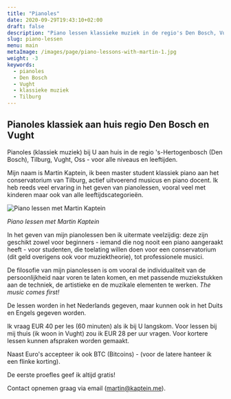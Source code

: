 ```yaml
---
title: "Pianoles"
date: 2020-09-29T19:43:10+02:00
draft: false
description: "Piano lessen klassieke muziek in de regio's Den Bosch, Vught en Tilburg met Martin Kaptein. Voor alle leeftijden en niveaus."
slug: piano-lessen
menu: main
metaImage: /images/page/piano-lessons-with-martin-1.jpg
weight: -3
keywords:
  - pianoles
  - Den Bosch
  - Vught
  - klassieke muziek
  - Tilburg
---
```


## Pianoles klassiek aan huis regio Den Bosch en Vught

Pianoles (klassiek muziek) bij U aan huis in de regio 's-Hertogenbosch (Den Bosch), Tilburg, Vught, Oss - voor alle niveaus en leeftijden.

Mijn naam is Martin Kaptein, ik been master student klassiek piano aan het conservatorium van Tilburg, actief uitvoerend musicus en piano docent.
Ik heb reeds veel ervaring in het geven van pianolessen, vooral veel met kinderen maar ook van alle leeftijdscategorieën.

![Piano lessen met Martin Kaptein](/images/page/piano-lessons-with-martin-1.jpg)

*Piano lessen met Martin Kaptein*

In het geven van mijn pianolessen ben ik uitermate veelzijdig: deze zijn geschikt zowel voor beginners - iemand die nog nooit een piano aangeraakt heeft - voor studenten, die toelating willen doen voor een conservatorium (dit geld overigens ook voor muziektheorie), tot professionele musici.

De filosofie van mijn pianolessen is om vooral de individualiteit van de persoonlijkheid naar voren te laten komen, en met passende muziekstukken aan de techniek, de artistieke en de muzikale elementen te werken. *The music comes first!*

De lessen worden in het Nederlands gegeven, maar kunnen ook in het Duits en Engels gegeven worden.

Ik vraag EUR 40 per les (60 minuten) als ik bij U langskom.
Voor lessen bij mij thuis (ik woon in Vught) zou ik EUR 28 per uur vragen.
Voor kortere lessen kunnen afspraken worden gemaakt.

Naast Euro's accepteer ik ook BTC (Bitcoins) - (voor de latere hanteer ik een flinke korting).

De eerste proefles geef ik altijd gratis!

Contact opnemen graag via email ([martin@kaptein.me](mailto:martin@kaptein.me)).
